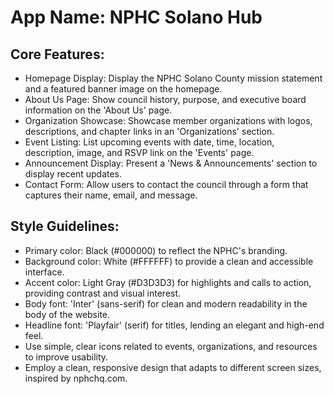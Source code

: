 # **App Name**: NPHC Solano Hub

## Core Features:

- Homepage Display: Display the NPHC Solano County mission statement and a featured banner image on the homepage.
- About Us Page: Show council history, purpose, and executive board information on the 'About Us' page.
- Organization Showcase: Showcase member organizations with logos, descriptions, and chapter links in an 'Organizations' section.
- Event Listing: List upcoming events with date, time, location, description, image, and RSVP link on the 'Events' page.
- Announcement Display: Present a 'News & Announcements' section to display recent updates.
- Contact Form: Allow users to contact the council through a form that captures their name, email, and message.

## Style Guidelines:

- Primary color: Black (#000000) to reflect the NPHC's branding.
- Background color: White (#FFFFFF) to provide a clean and accessible interface.
- Accent color: Light Gray (#D3D3D3) for highlights and calls to action, providing contrast and visual interest.
- Body font: 'Inter' (sans-serif) for clean and modern readability in the body of the website.
- Headline font: 'Playfair' (serif) for titles, lending an elegant and high-end feel.
- Use simple, clear icons related to events, organizations, and resources to improve usability.
- Employ a clean, responsive design that adapts to different screen sizes, inspired by nphchq.com.